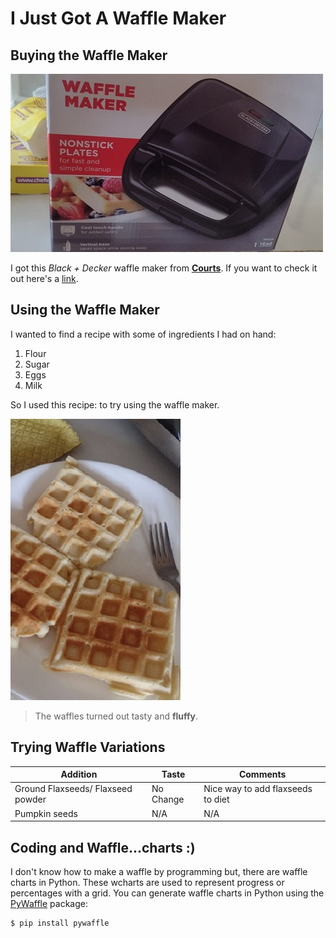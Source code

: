 #                                 I Just Got A Waffle Maker

## Buying the Waffle Maker

![Waffle Maker](/assets/ToniVD_2.jpeg)


I got this *Black + Decker* waffle maker from [**Courts**](https://maps.app.goo.gl/NFjstDkFgDtk8df46). 
If you want to check it out here's a [link](https://mx.blackanddeckerhogar.com/productos/cocina-y-mas/waffleras/wm120b.aspx).

## Using the Waffle Maker 
I wanted to find a recipe with some of ingredients I had on hand: 

1. Flour
2. Sugar
3. Eggs 
4. Milk

So I used this recipe:  to try using the waffle maker. 

![First Time Waffles](/assets/ToniVD_3.jpeg)

>The waffles turned out tasty and **fluffy**. 

## Trying Waffle Variations

| Addition | Taste | Comments |
| -------- | ----- | ---------| 
| Ground Flaxseeds/ Flaxseed powder | No Change | Nice way to add flaxseeds to diet |
| Pumpkin seeds | N/A  | N/A |

## Coding and Waffle...charts :)

I don't know how to make a waffle by programming but, there are waffle charts in Python. These wcharts are used to represent progress or percentages with a grid. You can generate waffle charts in Python using the [PyWaffle](https://pywaffle.readthedocs.io/en/latest/) package:

```
$ pip install pywaffle
```






